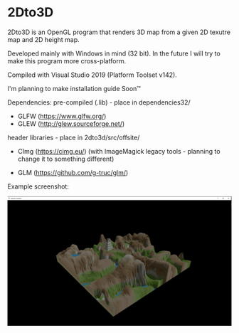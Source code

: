 # 2Dto3D
2Dto3D is an OpenGL program that renders 3D map from a given 2D texutre map and 2D height map.

Developed mainly with Windows in mind (32 bit). In the future I will try to make this program more cross-platform.

Compiled with Visual Studio 2019 (Platform Toolset v142).

I'm planning to make installation guide Soon™



Dependencies:
pre-compiled (.lib) - place in dependencies32/
- GLFW (https://www.glfw.org/)
- GLEW (http://glew.sourceforge.net/)


header libraries - place in 2dto3d/src/offsite/
- CImg (https://cimg.eu/)
	(with ImageMagick legacy tools - planning to change it to something different)

- GLM (https://github.com/g-truc/glm/)

Example screenshot:

![Screenshot with working program](docs/images/2Dto3D-demo.png)
